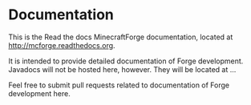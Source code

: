 # Documentation
This is the Read the docs MinecraftForge documentation, located at http://mcforge.readthedocs.org.

It is intended to provide detailed documentation of Forge development. Javadocs will not be hosted here, however. They will be located at ...


Feel free to submit pull requests related to documentation of Forge development here.
